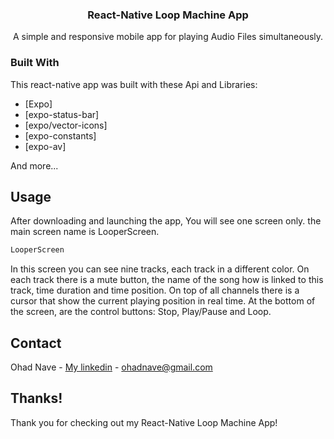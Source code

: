 
 
 
 <h3 align="center">React-Native Loop Machine App</h3>


  <p align="center">
    A simple and responsive mobile app for playing Audio Files simultaneously.
</p>


### Built With

This react-native app was built with these Api and Libraries: 

* [Expo]
* [expo-status-bar]
* [expo/vector-icons]
* [expo-constants]
* [expo-av]

And more...


## Usage

After downloading and launching the app, You will see one screen only. the main screen name is LooperScreen.

  ```sh
  LooperScreen
```
In this screen you can see nine tracks, each track in a different color. On each track there is a mute button, the name of the song how is linked to this track, time duration and time position.
On top of all channels there is a cursor that show the current playing position in real time.
At the bottom of the screen, are the control buttons: Stop, Play/Pause and Loop.


## Contact

Ohad Nave - [My linkedin](https://www.linkedin.com/in/ohadnave/) - ohadnave@gmail.com




## Thanks!
Thank you for checking out my React-Native Loop Machine App!

